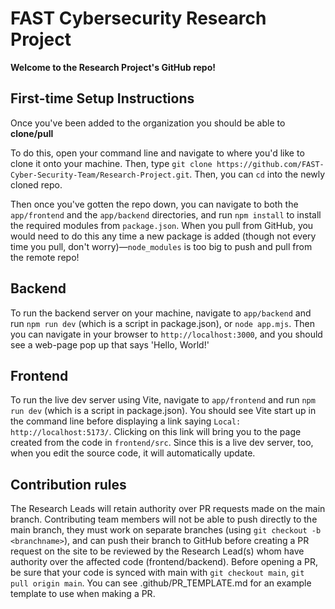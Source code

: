 # FAST Cybersecurity Research Project

**Welcome to the Research Project's GitHub repo!**
## First-time Setup Instructions
Once you've been added to the organization you should be able to **clone/pull**

To do this, open your command line and navigate to where you'd like to clone it onto your machine. Then, type `git clone https://github.com/FAST-Cyber-Security-Team/Research-Project.git`. Then, you can `cd` into the newly cloned repo.

Then once you've gotten the repo down, you can navigate to both the `app/frontend` and the `app/backend` directories, and run `npm install` to install the required modules from `package.json`. When you pull from GitHub, you would need to do this any time a new package is added (though not every time you pull, don't worry)—`node_modules` is too big to push and pull from the remote repo!
## Backend
To run the backend server on your machine, navigate to `app/backend` and run `npm run dev` (which is a script in package.json), or `node app.mjs`. Then you can navigate in your browser to `http://localhost:3000`, and you should see a web-page pop up that says 'Hello, World!'
## Frontend
To run the live dev server using Vite, navigate to `app/frontend` and run `npm run dev` (which is a script in package.json). You should see Vite start up in the command line before displaying a link saying `Local: http://localhost:5173/`. Clicking on this link will bring you to the page created from the code in `frontend/src`. Since this is a live dev server, too, when you edit the source code, it will automatically update.
## Contribution rules
The Research Leads will retain authority over PR requests made on the main branch. Contributing team members will not be able to push directly to the main branch, they must work on separate branches (using `git checkout -b <branchname>`), and can push their branch to GitHub before creating a PR request on the site to be reviewed by the Research Lead(s) whom have authority over the affected code (frontend/backend). Before opening a PR, be sure that your code is synced with main with `git checkout main`, `git pull origin main`. You can see .github/PR_TEMPLATE.md for an example template to use when making a PR.